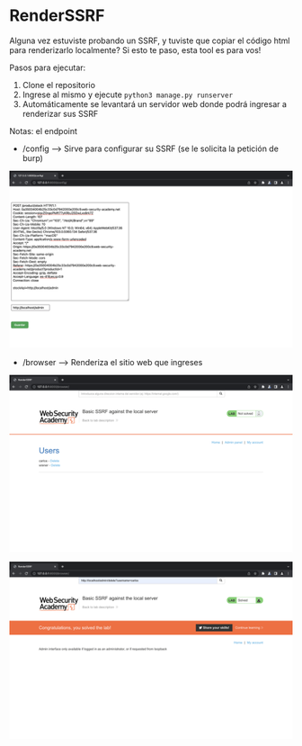 # RenderSSRF

Alguna vez estuviste probando un SSRF, y tuviste que copiar el código html para renderizarlo localmente? Si esto te paso, esta tool es para vos!

Pasos para ejecutar:

1. Clone el repositorio
2. Ingrese al mismo y ejecute `python3 manage.py runserver`
3. Automáticamente se levantará un servidor web donde podrá ingresar a renderizar sus SSRF

Notas: el endpoint
 - /config --> Sirve para configurar su SSRF (se le solicita la petición de burp)

![Config Image](/images/config.png)

 - /browser --> Renderiza el sitio web que ingreses

 ![Browser image](/images/browser.png)

 ![Browser image](/images/browser2.png)

